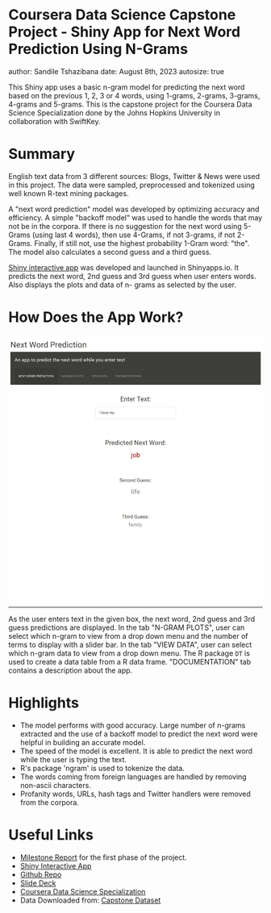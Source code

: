Coursera Data Science Capstone Project - Shiny App for Next Word Prediction Using N-Grams
========================================================
author: Sandile Tshazibana
date: August 8th, 2023
autosize: true

This Shiny app uses a basic n-gram model for predicting the next word based on the previous 1, 2, 3 or 4 words, using 1-grams, 2-grams, 3-grams, 4-grams and 5-grams.
This is the capstone project for the Coursera Data Science Specialization done by the Johns Hopkins University in collaboration with SwiftKey.

Summary
========================================================

English text data from 3 different sources: Blogs, Twitter & News were used in this project. The data were sampled, preprocessed and tokenized using well known R-text mining packages. 

A "next word prediction" model was developed by optimizing accuracy and efficiency. A simple "backoff model" was used to handle the words that may not be in the corpora. If there is no suggestion for the next word using 5-Grams (using last 4 words), then use 4-Grams, if not 3-grams, if not 2-Grams. Finally, if still not, use the highest probability  1-Gram word: "the". The model also calculates a second guess and a third guess.

[Shiny interactive app]() was developed and launched in Shinyapps.io. It predicts the next word, 2nd guess and 3rd guess when user enters words. Also displays the plots and data of n- grams as selected by the user.



How Does the App Work?
========================================================

![Next Word Prediction App](images/app_1.png)
***
As the user enters text in the given box, the next word, 2nd guess and 3rd guess predictions are displayed.
In the tab "N-GRAM PLOTS", user can select which n-gram to view from a drop down menu and the number of terms to display with a slider bar. In the tab "VIEW DATA", user can select which n-gram data to view from a drop down menu. The R package `DT` is used to create a data table from a R data frame. "DOCUMENTATION" tab contains a description about the app.

Highlights
========================================================

- The model performs with good accuracy. Large number of n-grams extracted and the use of a backoff model to predict the next word were helpful in building an accurate model.
- The speed of the model is excellent. It is able to predict the next word while the user is typing the text.
- R's package 'ngram' is used to tokenize the data.
- The words coming from foreign languages are handled by removing non-ascii characters.
- Profanity words, URLs, hash tags and Twitter handlers were removed from the corpora.

Useful Links
========================================================

- [Milestone Report](https://rpubs.com/nethika/milestone_report) for the first phase of the project.
- [Shiny Interactive App](https://nethika.shinyapps.io/Shiney_App_Next_Word/)
- [Github Repo](https://github.com/Nethika/shiny_app_next_word_prediction)
- [Slide Deck](http://rpubs.com/nethika/predict_next_word) 
- [Coursera Data Science Specialization](https://www.coursera.org/specializations/jhu-data-science)
- Data Downloaded from: [Capstone Dataset](https://d396qusza40orc.cloudfront.net/dsscapstone/dataset/Coursera-SwiftKey.zip)
